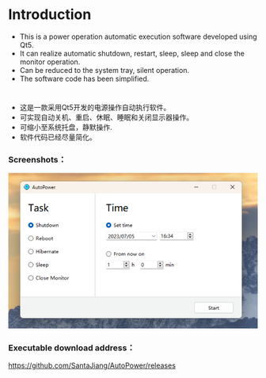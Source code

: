 # Introduction
* This is a power operation automatic execution software developed using Qt5.
* It can realize automatic shutdown, restart, sleep, sleep and close the monitor operation.
* Can be reduced to the system tray, silent operation.
* The software code has been simplified.
# 
* 这是一款采用Qt5开发的电源操作自动执行软件。
* 可实现自动关机、重启、休眠、睡眠和关闭显示器操作。
* 可缩小至系统托盘，静默操作.
* 软件代码已经尽量简化。

### Screenshots：
![image](https://github.com/SantaJiang/AutoPower/blob/main/screenshot.png)
### Executable download address：
https://github.com/SantaJiang/AutoPower/releases
